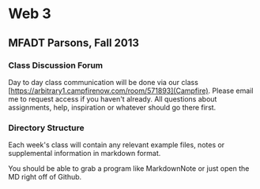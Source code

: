 Web 3
=============================

MFADT Parsons, Fall 2013
-----------

### Class Discussion Forum

Day to day class communication will be done via our class [https://arbitrary1.campfirenow.com/room/571893](Campfire). Please email me to request access if you haven't already. All questions about assignments, help, inspiration or whatever should go there first.

### Directory Structure

Each week's class will contain any relevant example files, notes or supplemental information in markdown format.

You should be able to grab a program like MarkdownNote or just open the MD right off of Github.